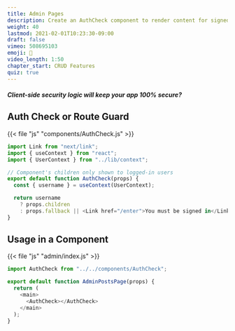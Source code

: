 ```yaml
---
title: Admin Pages
description: Create an AuthCheck component to render content for signed-in users
weight: 40
lastmod: 2021-02-01T10:23:30-09:00
draft: false
vimeo: 508695103
emoji: 🛑
video_length: 1:50
chapter_start: CRUD Features
quiz: true
---
```


<quiz-modal options="true:false" answer="false" prize="16">
  <h5>Client-side security logic will keep your app 100% secure?</h5>
</quiz-modal>

## Auth Check or Route Guard

{{< file "js" "components/AuthCheck.js" >}}

```javascript
import Link from "next/link";
import { useContext } from "react";
import { UserContext } from "../lib/context";

// Component's children only shown to logged-in users
export default function AuthCheck(props) {
  const { username } = useContext(UserContext);

  return username
    ? props.children
    : props.fallback || <Link href="/enter">You must be signed in</Link>;
}
```

## Usage in a Component

{{< file "js" "admin/index.js" >}}

```javascript
import AuthCheck from "../../components/AuthCheck";

export default function AdminPostsPage(props) {
  return (
    <main>
      <AuthCheck></AuthCheck>
    </main>
  );
}
```
